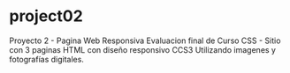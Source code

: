 # project02
Proyecto 2 - Pagina Web Responsiva
Evaluacion final de Curso CSS - Sitio con 3 paginas HTML con diseño responsivo CCS3
Utilizando imagenes y fotografías digitales.
